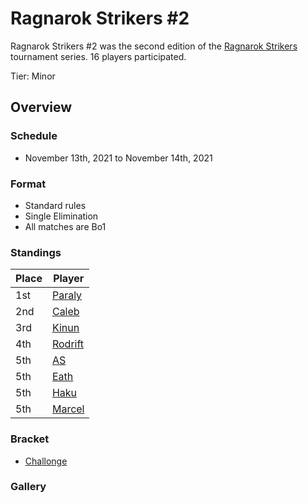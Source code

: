 # Ragnarok Strikers #2

Ragnarok Strikers #2 was the second edition of the [Ragnarok Strikers](ragnamain.md) tournament series.
16 players participated.

Tier: Minor

## Overview

### Schedule
- November 13th, 2021 to November 14th, 2021

### Format
- Standard rules
- Single Elimination
- All matches are Bo1

### Standings

|Place|Player|
|-|-|
|1st|[Paraly](../../players/japanese/paraly.md)|
|2nd|[Caleb](../../players/bulgarian/caleb.md)|
|3rd|[Kinun](../../players/belgian/kinun.md)|
|4th|[Rodrift](../../players/peruvian/rodrift.md)|
|5th|[AS](../../players/french/as.md)|
|5th|[Eath](../../players/belgian/eath.md)|
|5th|[Haku](../../players/german/haku.md)|
|5th|[Marcel](../../players/dutch/marcel.md)|

### Bracket
- [Challonge](https://challonge.com/o0s27g2i)

### Gallery
